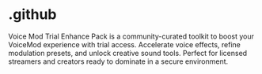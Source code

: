 # .github
Voice Mod Trial Enhance Pack is a community-curated toolkit to boost your VoiceMod experience with trial access. Accelerate voice effects, refine modulation presets, and unlock creative sound tools. Perfect for licensed streamers and creators ready to dominate in a secure environment.
